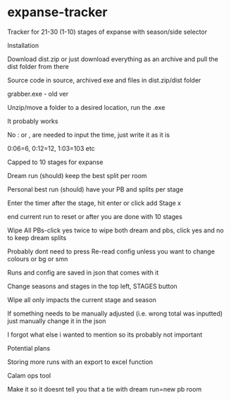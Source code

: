 # expanse-tracker
Tracker for 21-30 (1-10) stages of expanse with season/side selector

Installation

Download dist.zip or just download everything as an archive and pull the dist folder from there

Source code in source, archived exe and files in dist.zip/dist folder

grabber.exe - old ver

Unzip/move a folder to a desired location, run the .exe

It probably works

No : or , are needed to input the time, just write it as it is

0:06=6, 0:12=12, 1:03=103 etc

Capped to 10 stages for expanse

Dream run (should) keep the best split per room

Personal best run (should) have your PB and splits per stage

Enter the timer after the stage, hit enter or click add Stage x

end current run to reset or after you are done with 10 stages

Wipe All PBs-click yes twice to wipe both dream and pbs, click 
yes and no to keep dream splits

Probably dont need to press Re-read config unless you want to change colours or bg or smn

Runs and config are saved in json that comes with it

Change seasons and stages in the top left, STAGES button

Wipe all only impacts the current stage and season

If something needs to be manually adjusted (i.e. wrong total was inputted) just manually change it in the json

I forgot what else i wanted to mention so its probably not important

Potential plans

Storing more runs with an export to excel function

Calam ops tool

Make it so it doesnt tell you that a tie with dream run=new pb room

